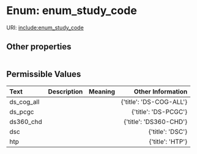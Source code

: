
# Enum: enum_study_code




URI: [include:enum_study_code](https://w3id.org/include/enum_study_code)


## Other properties

|  |  |  |
| --- | --- | --- |

## Permissible Values

| Text | Description | Meaning | Other Information |
| :--- | :---: | :---: | ---: |
| ds_cog_all |  |  | {'title': 'DS-COG-ALL'} |
| ds_pcgc |  |  | {'title': 'DS-PCGC'} |
| ds360_chd |  |  | {'title': 'DS360-CHD'} |
| dsc |  |  | {'title': 'DSC'} |
| htp |  |  | {'title': 'HTP'} |

